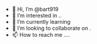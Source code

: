 - 👋 Hi, I’m @bart919 
- 👀 I’m interested in ..
- 🌱 I’m currently learning 
- 💞️ I’m looking to collaborate on .
- 📫 How to reach me ....

<!---
bart919/bart919 is a ✨ special ✨ repository because its `README.md` (this file) appears on your GitHub profile.
You can click the Preview link to take a look at your changes.
--->
